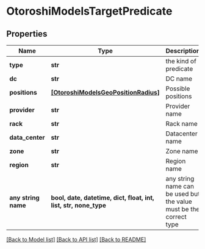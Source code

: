 # OtoroshiModelsTargetPredicate


## Properties
Name | Type | Description | Notes
------------ | ------------- | ------------- | -------------
**type** | **str** | the kind of predicate | [optional] 
**dc** | **str** | DC name | [optional] 
**positions** | [**[OtoroshiModelsGeoPositionRadius]**](OtoroshiModelsGeoPositionRadius.md) | Possible positions | [optional] 
**provider** | **str** | Provider name | [optional] 
**rack** | **str** | Rack name | [optional] 
**data_center** | **str** | Datacenter name | [optional] 
**zone** | **str** | Zone name | [optional] 
**region** | **str** | Region name | [optional] 
**any string name** | **bool, date, datetime, dict, float, int, list, str, none_type** | any string name can be used but the value must be the correct type | [optional]

[[Back to Model list]](../README.md#documentation-for-models) [[Back to API list]](../README.md#documentation-for-api-endpoints) [[Back to README]](../README.md)



